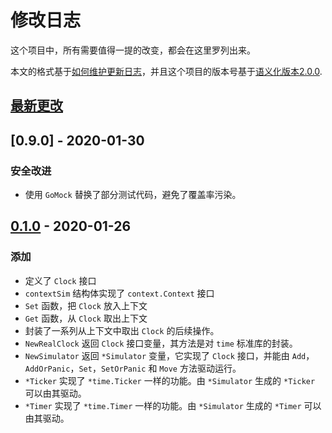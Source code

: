 # 修改日志

这个项目中，所有需要值得一提的改变，都会在这里罗列出来。

本文的格式基于[如何维护更新日志](https://keepachangelog.com/zh-CN/1.0.0/)，并且这个项目的版本号基于[语义化版本2.0.0](https://semver.org/lang/zh-CN/).

## [最新更改]

## [0.9.0] - 2020-01-30

### 安全改进

- 使用 `GoMock` 替换了部分测试代码，避免了覆盖率污染。

## [0.1.0] - 2020-01-26

### 添加

- 定义了 `Clock` 接口
- `contextSim` 结构体实现了 `context.Context` 接口
- `Set` 函数，把 `Clock` 放入上下文
- `Get` 函数，从 `Clock` 取出上下文
- 封装了一系列从上下文中取出 `Clock` 的后续操作。
- `NewRealClock` 返回 `Clock` 接口变量，其方法是对 `time` 标准库的封装。
- `NewSimulator` 返回 `*Simulator` 变量，它实现了 `Clock` 接口，并能由 `Add`，`AddOrPanic`，`Set`，`SetOrPanic` 和 `Move` 方法驱动运行。
- `*Ticker` 实现了 `*time.Ticker` 一样的功能。由 `*Simulator` 生成的 `*Ticker` 可以由其驱动。
- `*Timer` 实现了 `*time.Timer` 一样的功能。由 `*Simulator` 生成的 `*Timer` 可以由其驱动。

[最新更改]: https://github.com/jujili/clock/compare/v0.1.0...HEAD
[0.1.0]: https://github.com/jujili/clock/compare/v0.0.0...v0.1.0

<!-- ### 添加 -->
<!-- ### 变更 -->
<!-- ### 待删除 -->
<!-- ### 已删除 -->
<!-- ### 修复 -->
<!-- ### 安全改进 -->
<!--  -->
<!-- ### Added 新添加的功能。 -->
<!-- ### Changed 对现有功能的变更。 -->
<!-- ### Deprecated 已经不建议使用，准备很快移除的功能。 -->
<!-- ### Removed 已经移除的功能。 -->
<!-- ### Fixed 对bug的修复 -->
<!-- ### Security 对安全的改进 -->
